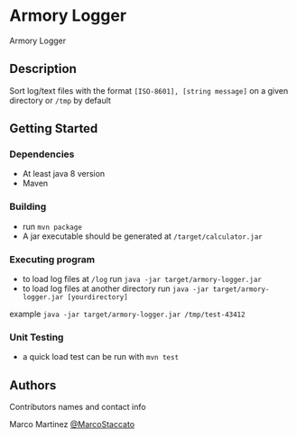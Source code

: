 # Armory Logger

Armory Logger

## Description

Sort log/text files with the format `[ISO-8601], [string message]` on a given directory or `/tmp` by default

## Getting Started

### Dependencies

* At least java 8 version 
* Maven

### Building

* run `mvn package`
* A jar executable should be generated at `/target/calculator.jar`

### Executing program

* to load log files at `/log` run `java -jar target/armory-logger.jar`
* to load log files at another directory run `java -jar target/armory-logger.jar [yourdirectory]`

example `java -jar target/armory-logger.jar /tmp/test-43412`

### Unit Testing 

* a quick load test can be run with `mvn test`

## Authors

Contributors names and contact info

Marco Martinez
[@MarcoStaccato](https://github.com/MarcoStaccato)
